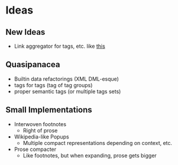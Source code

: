 # Ideas

## New Ideas

- Link aggregator for tags, etc. like [this](https://links.tiddlywiki.org)

## Quasipanacea

- Builtin data refactorings (XML DML-esque)
- tags for tags (tag of tag groups)
- proper semantic tags (or multiple tags sets)

## Small Implementations

- Interwoven footnotes
  - Right of prose
- Wikipedia-like Popups
  - Multiple compact representations depending on context, etc.
- Prose compacter
  - Like footnotes, but when expanding, prose gets bigger
